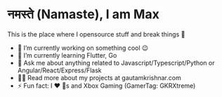 # नमस्ते (Namaste), I am Max
 
This is the place where I opensource stuff and break things 🤣

- 🔭  I’m currently working on something cool 😉
- 🌱  I’m currently learning Flutter, Go
- 💬  Ask me about anything related to Javascript/Typescript/Python or Angular/React/Express/Flask
- 👨‍💻  Read more about my projects at gautamkrishnar.com
- ⚡  Fun fact: I ❤️ 🐶s and Xbox Gaming (GamerTag: GKRXtreme)



